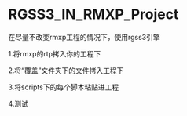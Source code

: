 # RGSS3_IN_RMXP_Project
在尽量不改变rmxp工程的情况下，使用rgss3引擎

1.将rmxp的rtp拷入你的工程下

2.将“覆盖”文件夹下的文件拷入工程下

3.将scripts下的每个脚本粘贴进工程

4.测试